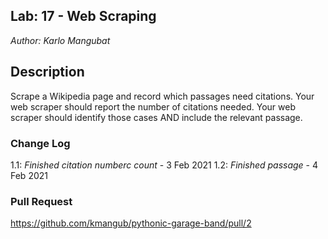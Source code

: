 ## Lab: 17 - Web Scraping
*Author: Karlo Mangubat*

## Description
Scrape a Wikipedia page and record which passages need citations. 
Your web scraper should report the number of citations needed.
Your web scraper should identify those cases AND include the relevant passage.


### Change Log
1.1: *Finished citation numberc count* - 3 Feb 2021 
1.2: *Finished passage* - 4 Feb 2021 
 

### Pull Request
https://github.com/kmangub/pythonic-garage-band/pull/2